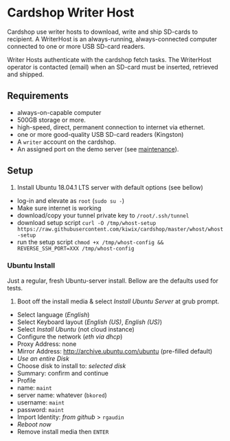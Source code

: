 # Cardshop Writer Host

Cardshop use writer hosts to download, write and ship SD-cards to recipient.
A WriterHost is an always-running, always-connected computer connected to one or more USB SD-card readers.

Writer Hosts authenticate with the cardshop fetch tasks. The WriterHost operator is contacted (email) when an SD-card must be inserted, retrieved and shipped.

## Requirements

* always-on-capable computer
* 500GB storage or more.
* high-speed, direct, permanent connection to internet via ethernet.
* one or more good-quality USB SD-card readers (Kingston)
* A `writer` account on the cardshop.
* An assigned port on the demo server (see [maintenance](http://wiki.kiwix.org/wiki/Cardshop-maintenance)).

## Setup

1. Install Ubuntu 18.04.1 LTS server with default options (see bellow)
* log-in and elevate as `root` (`sudo su -`)
* Make sure internet is working
* download/copy your tunnel private key to `/root/.ssh/tunnel`
* download setup script `curl -O /tmp/whost-setup https://raw.githubusercontent.com/kiwix/cardshop/master/whost/whost-setup`
* run the setup script `chmod +x /tmp/whost-config && REVERSE_SSH_PORT=XXX /tmp/whost-config`

### Ubuntu Install

Just a regular, fresh Ubuntu-server install. Bellow are the defaults used for tests.

1. Boot off the install media & select *Install Ubuntu Server* at grub prompt.
* Select language (*English*)
* Select Keyboard layout (*English (US)*, *English (US)*)
* Select *Install Ubuntu* (not cloud instance)
* Configure the network (*eth via dhcp*)
* Proxy Address: none
* Mirror Address: http://archive.ubuntu.com/ubuntu (pre-filled default)
* *Use an entire Disk*
* Choose disk to install to: *selected disk*
* Summary: confirm and continue
* Profile
 * name: `maint`
 * server name: whatever (`bkored`)
 * username: `maint`
 * password: `maint`
 * Import Identity: *from github* > `rgaudin`
* *Reboot now*
* Remove install media then `ENTER`
 
 
